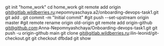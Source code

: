 git init "home_work"
cd home_work
git remote add origin git@gitlab.wildberries.ru:nepomnyaschaya.a2/onboarding-devops-task1.git
git add .
git commit -m "Initial commit"
#git push --set-upstream origin master
#git remote rename origin old-origin
git remote add origin-github git@github.com:Anna-Nepomnyashchaya/Onboarding-devops-task1.git
git push -u origin-github main
git clone git@gitlab.wildberries.ru:ilin-leonid/git-checkout.git
git checkout dfbdad
git show
